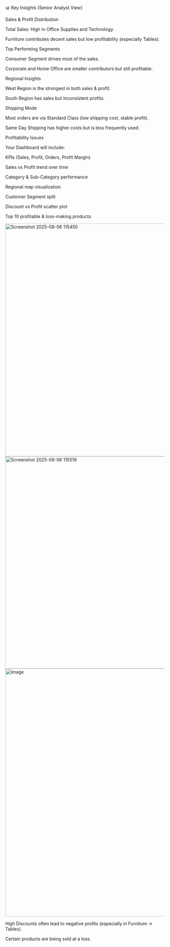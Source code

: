 📊 Key Insights (Senior Analyst View)

Sales & Profit Distribution

Total Sales: High in Office Supplies and Technology.

Furniture contributes decent sales but low profitability (especially Tables).

Top Performing Segments

Consumer Segment drives most of the sales.

Corporate and Home Office are smaller contributors but still profitable.

Regional Insights

West Region is the strongest in both sales & profit.

South Region has sales but inconsistent profits.

Shipping Mode

Most orders are via Standard Class (low shipping cost, stable profit).

Same Day Shipping has higher costs but is less frequently used.

Profitability Issues

Your Dashboard will include:

KPIs (Sales, Profit, Orders, Profit Margin)

Sales vs Profit trend over time

Category & Sub-Category performance

Regional map visualization

Customer Segment split

Discount vs Profit scatter plot

Top 10 profitable & loss-making products


<img width="1152" height="733" alt="Screenshot 2025-08-06 115450" src="https://github.com/user-attachments/assets/243d83fe-32f6-4857-87ab-b4a759ab9b30" />



<img width="1144" height="668" alt="Screenshot 2025-08-06 115519" src="https://github.com/user-attachments/assets/2e446853-25ed-4cf2-a6a2-43685aeee4ea" />








<img width="1262" height="780" alt="image" src="https://github.com/user-attachments/assets/86c65b73-a9b7-4b24-b335-c3f7ab98b38b" />


High Discounts often lead to negative profits (especially in Furniture → Tables).

Certain products are being sold at a loss.
